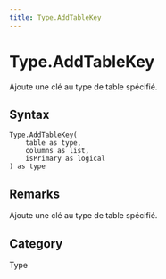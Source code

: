 ```yaml
---
title: Type.AddTableKey
---
```


# Type.AddTableKey


Ajoute une clé au type de table spécifié.


## Syntax

```powerquery
Type.AddTableKey(
    table as type,
    columns as list,
    isPrimary as logical
) as type
```


## Remarks

Ajoute une clé au type de table spécifié.



## Category
Type
